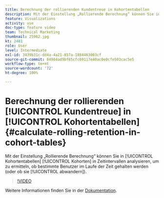 ```yaml
---
title: Berechnung der rollierenden Kundentreue in Kohortentabellen
description: Mit der Einstellung „Rollierende Berechnung“ können Sie in Kohortentabellen Kohorten in Zeitintervallen analysieren, um zu ermitteln, ob bestimmte Benutzer im Laufe der Zeit gehalten werden (oder ob sie abwandern).
feature: Visualizations
activity: use
doc-type: feature video
team: Technical Marketing
thumbnail: 25962.jpg
kt: 2481
role: User
level: Intermediate
exl-id: 3439b31c-dd4a-4a21-857a-1884463003cf
source-git-commit: 84984ad9bf65cfc69117e40ac0e0cfe503cac5e5
workflow-type: tm+mt
source-wordcount: '72'
ht-degree: 100%

---
```


# Berechnung der rollierenden [!UICONTROL Kundentreue] in [!UICONTROL Kohortentabellen] {#calculate-rolling-retention-in-cohort-tables}

Mit der Einstellung „Rollierende Berechnung“ können Sie in [!UICONTROL Kohortentabellen] [!UICONTROL Kohorten] in Zeitintervallen analysieren, um zu ermitteln, ob bestimmte Benutzer im Laufe der Zeit gehalten werden (oder ob sie [!UICONTROL abwandern]).

>[!VIDEO](https://video.tv.adobe.com/v/25962/?quality=12&learn=on)

Weitere Informationen finden Sie in der [Dokumentation](https://experienceleague.adobe.com/docs/analytics/analyze/analysis-workspace/visualizations/cohort-table/cohort-analysis.html?lang=de).

